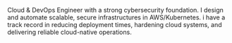 Cloud & DevOps Engineer with a strong cybersecurity foundation. I design and automate scalable, secure infrastructures in AWS/Kubernetes. i have a  track record in reducing deployment times, hardening cloud systems, and delivering reliable cloud-native operations.
